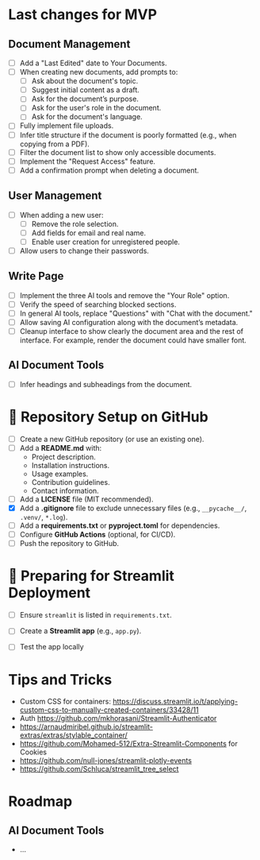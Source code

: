 # Last changes for MVP

## Document Management
- [ ] Add a "Last Edited" date to Your Documents.
- [ ] When creating new documents, add prompts to:
  - [ ] Ask about the document's topic.
  - [ ] Suggest initial content as a draft.
  - [ ] Ask for the document’s purpose.
  - [ ] Ask for the user's role in the document.
  - [ ] Ask for the document's language.
- [ ] Fully implement file uploads.
- [ ] Infer title structure if the document is poorly formatted (e.g., when copying from a PDF).
- [ ] Filter the document list to show only accessible documents.
- [ ] Implement the "Request Access" feature.
- [ ] Add a confirmation prompt when deleting a document.
## User Management
- [ ] When adding a new user:
  - [ ] Remove the role selection.
  - [ ] Add fields for email and real name.
  - [ ] Enable user creation for unregistered people.
- [ ] Allow users to change their passwords.
  
## Write Page
- [ ] Implement the three AI tools and remove the "Your Role" option.
- [ ] Verify the speed of searching blocked sections.
- [ ] In general AI tools, replace "Questions" with "Chat with the document."
- [ ] Allow saving AI configuration along with the document’s metadata.
- [ ] Cleanup interface to show clearly the document area and the rest of interface. For example, render the document could have smaller font.

## AI Document Tools
- [ ] Infer headings and subheadings from the document.

# 📂 Repository Setup on GitHub
- [ ] Create a new GitHub repository (or use an existing one).
- [ ] Add a **README.md** with:
  - Project description.
  - Installation instructions.
  - Usage examples.
  - Contribution guidelines.
  - Contact information.
- [ ] Add a **LICENSE** file (MIT recommended).
- [X] Add a **.gitignore** file to exclude unnecessary files (e.g., `__pycache__/`, `.venv/`, `*.log`).
- [ ] Add a **requirements.txt** or **pyproject.toml** for dependencies.
- [ ] Configure **GitHub Actions** (optional, for CI/CD).
- [ ] Push the repository to GitHub.

# 🚀 Preparing for Streamlit Deployment
- [ ] Ensure `streamlit` is listed in `requirements.txt`.
- [ ] Create a **Streamlit app** (e.g., `app.py`).
- [ ] Test the app locally
  

# Tips and Tricks

- Custom CSS for containers: https://discuss.streamlit.io/t/applying-custom-css-to-manually-created-containers/33428/11
- Auth https://github.com/mkhorasani/Streamlit-Authenticator
- https://arnaudmiribel.github.io/streamlit-extras/extras/stylable_container/
- https://github.com/Mohamed-512/Extra-Streamlit-Components for Cookies
- https://github.com/null-jones/streamlit-plotly-events 
- https://github.com/Schluca/streamlit_tree_select
  

# Roadmap

## AI Document Tools
- ...